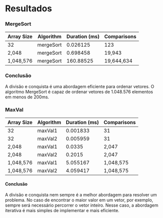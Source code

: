 # Resultados 

### MergeSort

| Array Size | Algorithm | Duration (ms) | Comparisons   |
|------------|-----------|---------------|---------------|
| 32         | mergeSort | 0.026125      | 123           |
| 2,048      | mergeSort | 0.698458      | 19,943        |
| 1,048,576  | mergeSort | 160.88525     | 19,644,634    |

### Conclusão

A divisão e conquista é uma abordagem eficiente para ordenar vetores. O algoritmo MergeSort é capaz de ordenar vetores de 1.048.576 elementos em menos de 200ms.


### MaxVal

| Array Size | Algorithm | Duration (ms) | Comparisons |
|------------|-----------|---------------|------------|
| 32         | maxVal1   | 0.001833      | 31         |
| 32         | maxVal2   | 0.005959      | 31         |
| 2,048      | maxVal1   | 0.0335        | 2,047      |
| 2,048      | maxVal2   | 0.2015        | 2,047      |
| 1,048,576  | maxVal1   | 5.055167      | 1,048,575  |
| 1,048,576  | maxVal2   | 4.059417      | 1,048,575  |

#### Conclusão

A divisão e conquista nem sempre é a melhor abordagem para resolver um problema. No caso de encontrar o maior valor em um vetor, por exemplo, sempre será necessário percorrer o vetor inteiro. Nesse caso, a abordagem iterativa é mais simples de implementar e mais eficiente.

